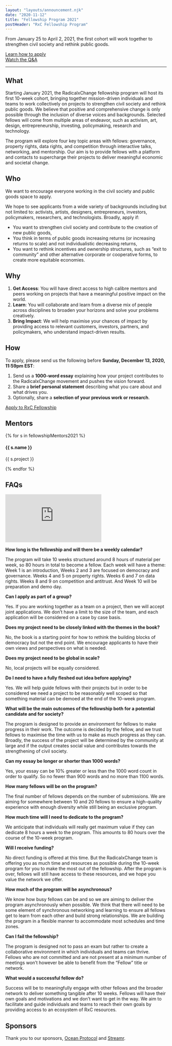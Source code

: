 ```yaml
---
layout: "layouts/announcement.njk"
date: "2020-11-12"
title: "Fellowship Program 2021"
postHeader: "RxC Fellowship Program"
---
```


From January 25 to April 2, 2021, the first cohort will work together to strengthen civil society and rethink public goods.

[Learn how to apply](#how)<br/>
[Watch the Q&A](#faqs)

---

## What

Starting January 2021, the RadicalxChange fellowship program will host its first 10-week cohort, bringing together mission-driven individuals and teams to work collectively on projects to strengthen civil society and rethink public goods. We believe that positive and comprehensive change is only possible through the inclusion of diverse voices and backgrounds. Selected fellows will come from multiple areas of endeavor, such as activism, art, design, entrepreneurship, investing, policymaking, research and technology.

The program will explore four key topic areas with fellows: governance, property rights, data rights, and competition through interactive talks, networking, and mentorship. Our aim is to provide fellows with a platform and contacts to supercharge their projects to deliver meaningful economic and societal change.

## Who

We want to encourage everyone working in the civil society and public goods space to apply.

We hope to see applicants from a wide variety of backgrounds including but not limited to: activists, artists, designers, entrepreneurs, investors, policymakers, researchers, and technologists. Broadly, apply if:

- You want to strengthen civil society and contribute to the creation of new public goods,
- You think in terms of public goods increasing returns (or increasing returns to scale) and not individualistic decreasing returns,
- You want to rethink incentives and ownership structures, such as “exit to community” and other alternative corporate or cooperative forms, to create more equitable economies.

## Why

1. **Get Access**: You will have direct access to high calibre mentors and peers working on projects that have a meaningful positive impact on the world.
2. **Learn**: You will collaborate and learn from a diverse mix of people across disciplines to broaden your horizons and solve your problems creatively.
3. **Bring Impact**: We will help maximise your chances of impact by providing access to relevant customers, investors, partners, and policymakers, who understand impact-driven results.

## How

To apply, please send us the following before **Sunday, December 13, 2020, 11:59pm EST**:

1. Send us a **1000-word essay** explaining how your project contributes to the RadicalxChange movement and pushes the vision forward.
2. Share a **brief personal statement** describing what you care about and what drives you.
3. Optionally, share a **selection of your previous work or research**.

<a class="thick-link uppercase" href="mailto:fellowship@radicalxchange.org?subject=Application%20to%20RxC%20Fellowship%20Program&body=Name%3A%20%3Ctodo%3E%0D%0ACity%2C%20Country%3A%20%3Ctodo%3E%0D%0APhone%20number%3A%20%3Ctodo%3E%0D%0AOccupation%3A%20%3Ctodo%3E%0D%0A%0D%0APlease%20attach%20the%20following...%0D%0A1000-word%20essay%3A%20%3Ctodo%3E%0D%0APersonal%20statement%3A%20%3Ctodo%3E%0D%0APrevious%20work%2Fresearch%3A%20%3Coptional%3E%0D%0AOther%20(resume%2C%20etc.)%3A%20%3Coptional%3E" target="_blank">Apply to RxC Fellowship</a>

## Mentors

<div class="html">
<div class="grid grid-cols-1 md:grid-cols-2 lg:grid-cols-3">
  {% for s in fellowshipMentors2021 %}
  <div class="tile" style="background-image: url('/images/fellowship-mentors-2021/{{ s.image }}');">
    <div
      class="absolute bottom-0 right-0 w-1/2 lg:w-2/3 p-2 bg-white "
    >
      <h4 class="text-size--2">{{ s.name }}</h4>
      <p class="text-size--3">{{ s.project }}</p>
    </div>
  </div>
  {% endfor %}
</div>
</div>

## FAQs

<p class="youtube-container">
  <iframe
    src="https://www.youtube.com/embed/MCk5HA4bV0M"
    frameborder="0"
    allow="accelerometer; autoplay; clipboard-write; encrypted-media; gyroscope; picture-in-picture"
    allowfullscreen
  ></iframe>
</p>

**How long is the fellowship and will there be a weekly calendar?**

The program will take 10 weeks structured around 8 hours of material per week, so 80 hours in total to become a fellow. Each week will have a theme: Week 1 is an introduction, Weeks 2 and 3 are focused on democracy and governance. Weeks 4 and 5 on property rights. Weeks 6 and 7 on data rights. Weeks 8 and 9 on competition and antitrust. And Week 10 will be preparation and demo day.

**Can I apply as part of a group?**

Yes. If you are working together as a team on a project, then we will accept joint applications. We don’t have a limit to the size of the team, and each application will be considered on a case by case basis.

**Does my project need to be closely linked with the themes in the book?**

No, the book is a starting point for how to rethink the building blocks of democracy but not the end point. We encourage applicants to have their own views and perspectives on what is needed.

**Does my project need to be global in scale?**

No, local projects will be equally considered.

**Do I need to have a fully fleshed out idea before applying?**

Yes. We will help guide fellows with their projects but in order to be considered we need a project to be reasonably well scoped so that something material can be demoed at the end of the 10-week program.

**What will be the main outcomes of the fellowship both for a potential candidate and for society?**

The program is designed to provide an environment for fellows to make progress in their work. The outcome is decided by the fellow, and we trust fellows to maximise the time with us to make as much progress as they can. Broadly, the success of the project will be determined by the community at large and if the output creates social value and contributes towards the strengthening of civil society.

**Can my essay be longer or shorter than 1000 words?**

Yes, your essay can be 10% greater or less than the 1000 word count in order to qualify. So no fewer than 900 words and no more than 1100 words.

**How many fellows will be on the program?**

The final number of fellows depends on the number of submissions. We are aiming for somewhere between 10 and 20 fellows to ensure a high-quality experience with enough diversity while still being an exclusive program.

**How much time will I need to dedicate to the program?**

We anticipate that individuals will really get maximum value if they can dedicate 8 hours a week to the program. This amounts to 80 hours over the course of the 10-week program.

**Will I receive funding?**

No direct funding is offered at this time. But the RadicalxChange team is offering you as much time and resources as possible during the 10-week program for you to make the most out of the fellowship. After the program is over, fellows will still have access to these resources, and we hope you value the network we offer.

**How much of the program will be asynchronous?**

We know how busy fellows can be and so we are aiming to deliver the program asynchronously when possible. We think that there will need to be some element of synchronous networking and learning to ensure all fellows get to learn from each other and build strong relationships. We are building the program in a flexible manner to accommodate most schedules and time zones.

**Can I fail the fellowship?**

The program is designed not to pass an exam but rather to create a collaborative environment in which individuals and teams can thrive. Fellows who are not committed and are not present at a minimum number of meetings won’t however be able to benefit from the “Fellow” title or network.

**What would a successful fellow do?**

Success will be to meaningfully engage with other fellows and the broader network to deliver something tangible after 10 weeks. Fellows will have their own goals and motivations and we don’t want to get in the way. We aim to facilitate and guide individuals and teams to reach their own goals by providing access to an ecosystem of RxC resources.

## Sponsors

Thank you to our sponsors, [Ocean Protocol](https://oceanprotocol.com/) and [Streamr](https://streamr.network/).
